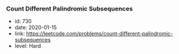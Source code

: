 ### Count Different Palindromic Subsequences

* id: 730
* date: 2020-01-15
* link: https://leetcode.com/problems/count-different-palindromic-subsequences
* level: Hard
